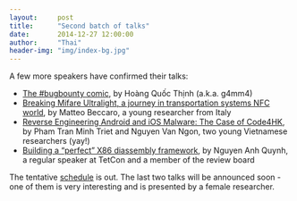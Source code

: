 ```yaml
---
layout:     post
title:      "Second batch of talks"
date:       2014-12-27 12:00:00
author:     "Thai"
header-img: "img/index-bg.jpg"
---
```

<p>
A few more speakers have confirmed their talks:
<ul>
	<li><a href="https://tetcon.org/saigon-2015/talks/the-bugbounty-comic.html">The #bugbounty comic</a>, by Hoàng Quốc Thịnh (a.k.a. g4mm4)</li>
	<li><a href="https://tetcon.org/saigon-2015/talks/breaking_mifare_ultralight_a_journey_in_transportation_systems_nfc_world.html">Breaking Mifare Ultralight, a journey in transportation systems NFC world</a>, by Matteo Beccaro, a young researcher from Italy</li>
	<li><a href="https://tetcon.org/saigon-2015/talks/reverse_engineering_android_and_ios_malware_the_case_of_code4hk.html">Reverse Engineering Android and iOS Malware: The Case of Code4HK</a>, by Pham Tran Minh Triet and Nguyen Van Ngon, two young Vietnamese researchers (yay!)</li>
	<li><a href="https://tetcon.org/saigon-2015/talks/building-a-perfect-x86-diassembly-framework.html">Building a “perfect” X86 diassembly framework</a>, by Nguyen Anh Quynh, a regular speaker at TetCon and a member of the review board</li>
</ul>
</p>

<p>
The tentative <a href="http://localhost:4000/saigon-2015/schedule/index.html">schedule</a> is out. The last two talks will be announced soon - one of them is very interesting and is presented by a female researcher.
</p>